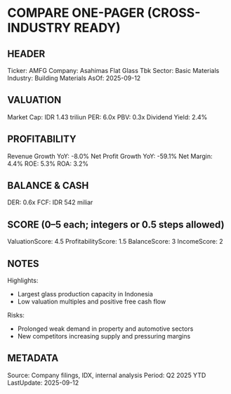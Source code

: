 # COMPARE ONE-PAGER (CROSS-INDUSTRY READY)

## HEADER
Ticker: AMFG
Company: Asahimas Flat Glass Tbk
Sector: Basic Materials
Industry: Building Materials
AsOf: 2025-09-12

## VALUATION
Market Cap: IDR 1.43 triliun
PER: 6.0x
PBV: 0.3x
Dividend Yield: 2.4%

## PROFITABILITY
Revenue Growth YoY: -8.0%
Net Profit Growth YoY: -59.1%
Net Margin: 4.4%
ROE: 5.3%
ROA: 3.2%

## BALANCE & CASH
DER: 0.6x
FCF: IDR 542 miliar

## SCORE (0–5 each; integers or 0.5 steps allowed)
ValuationScore: 4.5
ProfitabilityScore: 1.5
BalanceScore: 3
IncomeScore: 2

## NOTES
Highlights:
- Largest glass production capacity in Indonesia
- Low valuation multiples and positive free cash flow

Risks:
- Prolonged weak demand in property and automotive sectors
- New competitors increasing supply and pressuring margins

## METADATA
Source: Company filings, IDX, internal analysis
Period: Q2 2025 YTD
LastUpdate: 2025-09-12